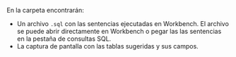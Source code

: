 En la carpeta encontrarán:  
- Un archivo `.sql` con las sentencias ejecutadas en Workbench. El archivo se puede abrir directamente en Workbench o pegar las las sentencias en la pestaña de consultas SQL.
- La captura de pantalla con las tablas sugeridas y sus campos.
